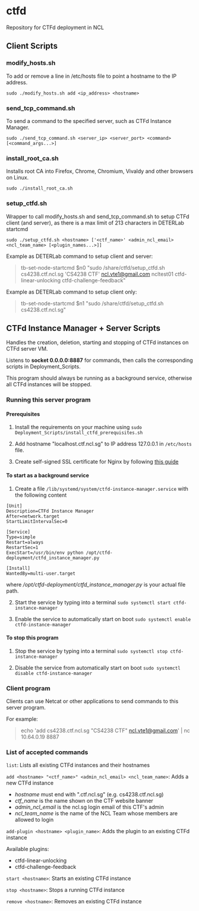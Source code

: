 # ctfd
Repository for CTFd deployment in NCL

## Client Scripts

### modify_hosts.sh

To add or remove a line in /etc/hosts file to point a hostname to the IP address.

```sudo ./modify_hosts.sh add <ip_address> <hostname>```

### send_tcp_command.sh

To send a command to the specified server, such as CTFd Instance Manager.

```sudo ./send_tcp_command.sh <server_ip> <server_port> <command> [<command_args...>]```

### install_root_ca.sh

Installs root CA into Firefox, Chrome, Chromium, Vivaldy and other browsers on Linux.

```sudo ./install_root_ca.sh```

### setup_ctfd.sh

Wrapper to call modify_hosts.sh and send_tcp_command.sh to setup CTFd client (and server), as there is a max limit of 213 characters in DETERLab startcmd

```sudo ./setup_ctfd.sh <hostname> ['<ctf_name>' <admin_ncl_email> <ncl_team_name> [<plugin_names...>]]```

Example as DETERLab command to setup client and server:

> tb-set-node-startcmd $n0 "sudo /share/ctfd/setup_ctfd.sh cs4238.ctf.ncl.sg 'CS4238 CTF' ncl.vte1@gmail.com ncltest01 ctfd-linear-unlocking ctfd-challenge-feedback"

Example as DETERLab command to setup client only:

> tb-set-node-startcmd $n1 "sudo /share/ctfd/setup_ctfd.sh cs4238.ctf.ncl.sg"

## CTFd Instance Manager + Server Scripts

Handles the creation, deletion, starting and stopping of CTFd instances on CTFd server VM.

Listens to **socket 0.0.0.0:8887** for commands, then calls the corresponding scripts in Deployment_Scripts.

This program should always be running as a background service, otherwise all CTFd instances will be stopped.

### Running this server program

#### Prerequisites

1. Install the requirements on your machine using `sudo Deployment_Scripts/install_ctfd_prerequisites.sh`

1. Add hostname "localhost.ctf.ncl.sg" to IP address 127.0.0.1 in `/etc/hosts` file.

1. Create self-signed SSL certificate for Nginx by following [this guide](deployment_guide/core/ncl-nginx-root-ca-certificate.txt)

#### To start as a background service

1. Create a file `/lib/systemd/system/ctfd-instance-manager.service` with the following content

```
[Unit]
Description=CTFd Instance Manager
After=network.target
StartLimitIntervalSec=0

[Service]
Type=simple
Restart=always
RestartSec=1
ExecStart=/usr/bin/env python /opt/ctfd-deployment/ctfd_instance_manager.py

[Install]
WantedBy=multi-user.target
```

where */opt/ctfd-deployment/ctfd_instance_manager.py* is your actual file path.

2. Start the service by typing into a terminal `sudo systemctl start ctfd-instance-manager`

3. Enable the service to automatically start on boot `sudo systemctl enable ctfd-instance-manager`

#### To stop this program

1. Stop the service by typing into a terminal `sudo systemctl stop ctfd-instance-manager`

2. Disable the service from automatically start on boot `sudo systemctl disable ctfd-instance-manager`

### Client program

Clients can use Netcat or other applications to send commands to this server program.

For example:

> echo 'add cs4238.ctf.ncl.sg "CS4238 CTF" ncl.vte1@gmail.com' | nc 10.64.0.19 8887

### List of accepted commands 

```list```: Lists all existing CTFd instances and their hostnames

```add <hostname> "<ctf_name>" <admin_ncl_email> <ncl_team_name>```: Adds a new CTFd instance

- *hostname* must end with ".ctf.ncl.sg" (e.g. cs4238.ctf.ncl.sg)
- *ctf_name* is the name shown on the CTF website banner
- *admin_ncl_email* is the ncl.sg login email of this CTF's admin
- *ncl_team_name* is the name of the NCL Team whose members are allowed to login

```add-plugin <hostname> <plugin_name>```: Adds the plugin to an existing CTFd instance

Available plugins:

- ctfd-linear-unlocking
- ctfd-challenge-feedback

```start <hostname>```: Starts an existing CTFd instance

```stop <hostname>```: Stops a running CTFd instance

```remove <hostname>```: Removes an existing CTFd instance